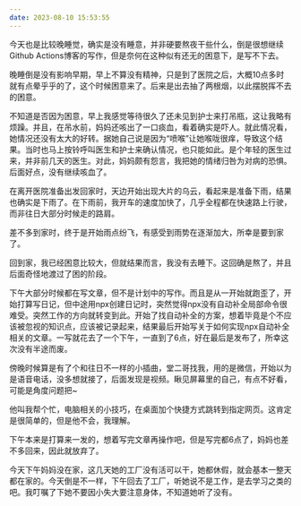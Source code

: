 ```yaml
---
date: 2023-08-10 15:53:55
---
```


今天也是比较晚睡觉，确实是没有睡意，并非硬要熬夜干些什么，倒是很想继续Github Actions博客的写作，但是奈何在这种似有还无的困意下，是写不下去。

晚睡倒是没有影响早期，早上不算没有精神，只是到了医院之后，大概10点多时就有点晕乎乎的了，这个时候困意来了。后来是出去抽了两根烟，以此摆脱挥不去的困意。

不知道是否因为困意，早上我感觉等待很久了还未见到护士来打吊瓶，这让我略有烦躁。并且，在吊水前，妈妈还咳出了一口痰血，看着确实是吓人。就此情况看，她情况还没有太大的好转。据她自己说是因为“喷喉”让她喉咙很痒，导致这个结果。当时也马上按铃呼叫医生和护士来确认情况，也只能如此。是个年轻的医生过来，并非前几天的医生。对此，妈妈颇有怨言，我把她的情绪归咎为对病的恐惧。后面好点，没有继续咳血了。

在离开医院准备出发回家时，天边开始出现大片的乌云，看起来是准备下雨，结果也确实是下雨了。在下雨前，我开车的速度加快了，几乎全程都在快速路上行驶，而非往日大部分时候走的路肩。

差不多到家时，终于是开始雨点纷飞，有感受到雨势在逐渐加大，所幸是要到家了。

回到家，我已经困意比较大，但就结果而言，我没有去睡下。这回确是熬了，并且后面奇怪地渡过了困的阶段。

下午大部分时候都在写文章，但不是计划中的写作。而且是从一开始就跑歪了，开始打算写日记，但中途用npx创建日记时，突然觉得npx没有自动补全局部命令很难受。突然工作的方向就转变到此。开始了找自动补全的方案，想着毕竟是个不应该被忽视的知识点，应该被记录起来，结果最后开始写关于如何实现npx自动补全相关的文章。一写就花去了一个下午，一直到了6点，好在最后是发布了，所幸这次没有半途而废。

傍晚时候算是有了个和往日不一样的小插曲，堂二哥找我，用的是微信，开始以为是语音电话，没多想就接了，后面发现是视频。瞅见屏幕里的自己，有点不好看，可能是角度问题把~

他叫我帮个忙，电脑相关的小技巧，在桌面加个快捷方式跳转到指定网页。这肯定是很简单的，但是他不会，我理解。

下午本来是打算来一发的，想着写完文章再操作吧，但是写完都6点了，妈妈也差不多回来，因此就放弃了。

今天下午妈妈没在家，这几天她的工厂没有活可以干，她都休假，就会基本一整天都在家的。今天倒是不一样，下午回去了工厂，听她说不是工作，是去学习之类的吧。我叮嘱了下她不要因小失大要注意身体，不知道她听了没有。